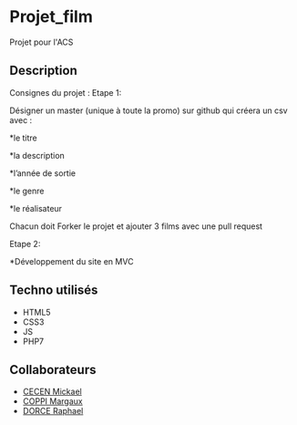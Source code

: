 # Projet_film
Projet pour l'ACS

## Description  

Consignes du projet : 
Etape 1:

Désigner un master (unique à toute la promo) sur github qui créera un csv avec :

*le titre

*la description

*l’année de sortie

*le genre

*le réalisateur

Chacun doit Forker le projet et ajouter 3 films avec une pull request

Etape 2:

*Développement du site en MVC


## Techno utilisés  
* HTML5
* CSS3
* JS
* PHP7

## Collaborateurs
* [CECEN Mickael](https://github.com/MickaelCe)
* [COPPI Margaux](https://github.com/margauxc25)
* [DORCE Raphael](https://github.com/DorceRaphael)
